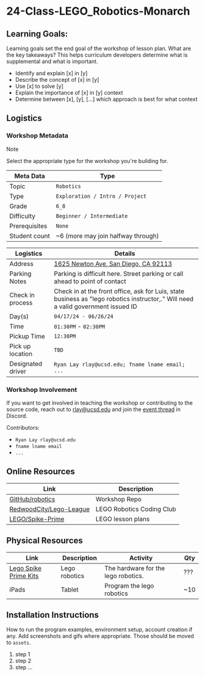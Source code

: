 # 24-Class-LEGO_Robotics-Monarch

## Learning Goals:

Learning goals set the end goal of the workshop of lesson plan. What are the key
takeaways? This helps curriculum developers determine what is supplemental and 
what is important.

- Identify and explain [x] in [y]
- Describe the concept of [x] in [y]
- Use [x] to solve [y]
- Explain the importance of [x] in [y] context
- Determine between [x], [y], [...] which approach is best for what context

## Logistics

### Workshop Metadata

> [!NOTE]
> Select the appropriate type for the workshop you're building for.

| Meta Data | Type |
| --- | --- |
| Topic | `Robotics` |
| Type | `Exploration / Intro / Project` |
| Grade | `6_8` |
| Difficulty | `Beginner / Intermediate` |
| Prerequisites | `None` |
| Student count | ~6 (more may join halfway through) |

| Logistics | Details |
| --- | --- |
| Address | [1625 Newton Ave, San Diego, CA 92113](https://maps.app.goo.gl/BobdBubrTe8sm7Pj9) |
| Parking Notes | Parking is difficult here. Street parking or call ahead to point of contact |
| Check in process | Check in at the front office, ask for Luis, state business as "lego robotics instructor,." Will need a valid government issued ID |
| Day(s) | `04/17/24 - 06/26/24` |
| Time | `01:30PM` - `02:30PM` |
| Pickup Time | `12:30PM` |
| Pick up location | `TBD` |
| Designated driver | `Ryan Lay rlay@ucsd.edu; fname lname email; ...` |

### Workshop Involvement

If you want to get involved in teaching the workshop or contributing to the 
source code, reach out to [rlay@ucsd.edu](rlay@ucsd.edu) and join the 
[event thread]() in Discord.

Contributors:
- `Ryan Lay rlay@ucsd.edu`
- `fname lname email`
- `...`

## Online Resources

| Link | Description |
| --- | --- |
| [GitHub/robotics](https://github.com/CS-foreach/robotics) | Workshop Repo |
| [RedwoodCity/Lego-League](https://sites.google.com/view/rcplcode/lego-robotics-league) | LEGO Robotics Coding Club |
| [LEGO/Spike-Prime](https://education.lego.com/en-us/start/spike-prime/) | LEGO lesson plans |

## Physical Resources 
 
| Link | Description | Activity | Qty |
| --- | --- | --- | --- |
| [Lego Spike Prime Kits]() | Lego robotics | The hardware for the lego robotics. | ???|
| iPads | Tablet | Program the lego robotics | ~10 |

## Installation Instructions

How to run the program examples, environment setup, account creation if any.
Add screenshots and gifs where appropriate. Those should be moved to `assets`.

1. step 1
2. step 2
3. step ...